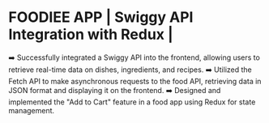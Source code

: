 # FOODIEE APP | Swiggy API Integration with Redux |

➡️ Successfully integrated a Swiggy API into the frontend, allowing users to retrieve real-time data on dishes, ingredients, and recipes.
➡️ Utilized the Fetch API to make asynchronous requests to the food API, retrieving data in JSON format and displaying it on the frontend.
➡️ Designed and implemented the "Add to Cart" feature in a food app using Redux for state management.